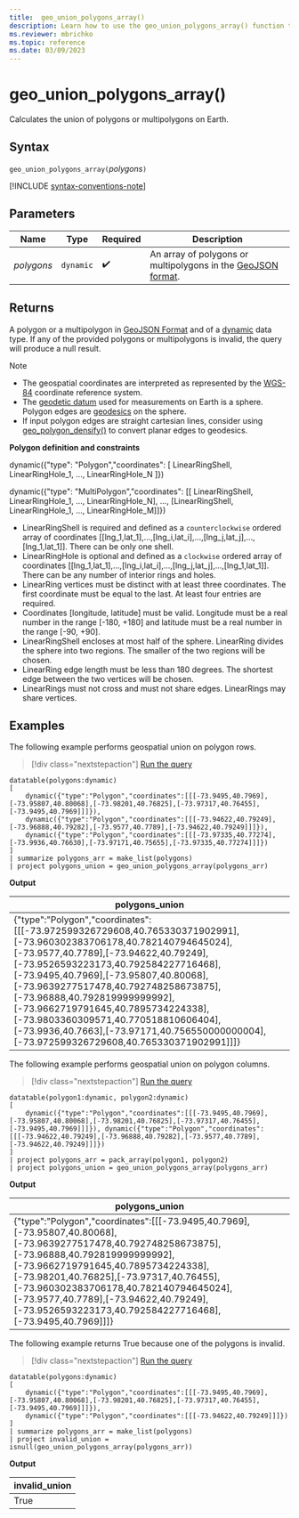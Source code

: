 ```yaml
---
title:  geo_union_polygons_array()
description: Learn how to use the geo_union_polygons_array() function to calculate the union of polygons or multipolygons on Earth.
ms.reviewer: mbrichko
ms.topic: reference
ms.date: 03/09/2023
---
```

# geo_union_polygons_array()

Calculates the union of polygons or multipolygons on Earth.

## Syntax

`geo_union_polygons_array(`*polygons*`)`

[!INCLUDE [syntax-conventions-note](../includes/syntax-conventions-note.md)]

## Parameters

|Name|Type|Required|Description|
|--|--|--|--|
| *polygons* | `dynamic` |  :heavy_check_mark: | An array of polygons or multipolygons in the [GeoJSON format](https://tools.ietf.org/html/rfc7946).|

## Returns

A polygon or a multipolygon in [GeoJSON Format](https://tools.ietf.org/html/rfc7946) and of a [dynamic](scalar-data-types/dynamic.md) data type. If any of the provided polygons or multipolygons is invalid, the query will produce a null result.

> [!NOTE]
>
> * The geospatial coordinates are interpreted as represented by the [WGS-84](https://earth-info.nga.mil/index.php?dir=wgs84&action=wgs84) coordinate reference system.
> * The [geodetic datum](https://en.wikipedia.org/wiki/Geodetic_datum) used for measurements on Earth is a sphere. Polygon edges are [geodesics](https://en.wikipedia.org/wiki/Geodesic) on the sphere.
> * If input polygon edges are straight cartesian lines, consider using [geo_polygon_densify()](geo-polygon-densify-function.md) to convert planar edges to geodesics.

**Polygon definition and constraints**

dynamic({"type": "Polygon","coordinates": [ LinearRingShell, LinearRingHole_1, ..., LinearRingHole_N ]})

dynamic({"type": "MultiPolygon","coordinates": [[ LinearRingShell, LinearRingHole_1, ..., LinearRingHole_N], ..., [LinearRingShell, LinearRingHole_1, ..., LinearRingHole_M]]})

* LinearRingShell is required and defined as a `counterclockwise` ordered array of coordinates [[lng_1,lat_1],...,[lng_i,lat_i],...,[lng_j,lat_j],...,[lng_1,lat_1]]. There can be only one shell.
* LinearRingHole is optional and defined as a `clockwise` ordered array of coordinates [[lng_1,lat_1],...,[lng_i,lat_i],...,[lng_j,lat_j],...,[lng_1,lat_1]]. There can be any number of interior rings and holes.
* LinearRing vertices must be distinct with at least three coordinates. The first coordinate must be equal to the last. At least four entries are required.
* Coordinates [longitude, latitude] must be valid. Longitude must be a real number in the range [-180, +180] and latitude must be a real number in the range [-90, +90].
* LinearRingShell encloses at most half of the sphere. LinearRing divides the sphere into two regions. The smaller of the two regions will be chosen.
* LinearRing edge length must be less than 180 degrees. The shortest edge between the two vertices will be chosen.
* LinearRings must not cross and must not share edges. LinearRings may share vertices.

## Examples

The following example performs geospatial union on polygon rows.

> [!div class="nextstepaction"]
> <a href="https://dataexplorer.azure.com/clusters/help/databases/Samples?query=H4sIAAAAAAAAA52Ry26DMBBF93yF5RVINDJ+jUHKP2SPEHLBimjBRkAW9PHvJXVw6Tb2xnN0fXVnptXLdl97E4+uX6/OzkW7Wj10TRKVEdrOo4w/8bKOBhf44oU4xY1zU9tZvZgZF2VZvgA75TwXKScnyGVepR4JReDOFCFS7VBRkv0KpaJih8Ay8JCLAI+OVfWdpM/lkpR6G8pDMqmUekBFQ1zwGUAF3f/Pz4cAxnwvQIHv5jmTvmfJSBhEBn46QorDdI6/7ymiKvpC820Y9NR9GLTvsNbThM5o0O+m7rt5CctNNvk4uTfTLH/im+2c3eRX4/y7PvroNT6WyQ/35ucGMgIAAA==" target="_blank">Run the query</a>

```kusto
datatable(polygons:dynamic)
[
    dynamic({"type":"Polygon","coordinates":[[[-73.9495,40.7969],[-73.95807,40.80068],[-73.98201,40.76825],[-73.97317,40.76455],[-73.9495,40.7969]]]}),
    dynamic({"type":"Polygon","coordinates":[[[-73.94622,40.79249],[-73.96888,40.79282],[-73.9577,40.7789],[-73.94622,40.79249]]]}),
    dynamic({"type":"Polygon","coordinates":[[[-73.97335,40.77274],[-73.9936,40.76630],[-73.97171,40.75655],[-73.97335,40.77274]]]})
]
| summarize polygons_arr = make_list(polygons)
| project polygons_union = geo_union_polygons_array(polygons_arr)
```

**Output**

|polygons_union|
|---|
|{"type":"Polygon","coordinates":[[[-73.972599326729608,40.765330371902991],[-73.960302383706178,40.782140794645024],[-73.9577,40.7789],[-73.94622,40.79249],[-73.9526593223173,40.792584227716468],[-73.9495,40.7969],[-73.95807,40.80068],[-73.9639277517478,40.792748258673875],[-73.96888,40.792819999999992],[-73.9662719791645,40.7895734224338],[-73.9803360309571,40.770518810606404],[-73.9936,40.7663],[-73.97171,40.756550000000004],[-73.972599326729608,40.765330371902991]]]}|

The following example performs geospatial union on polygon columns.

> [!div class="nextstepaction"]
> <a href="https://dataexplorer.azure.com/clusters/help/databases/Samples?query=H4sIAAAAAAAAA5WQTQ6CMBCF95yi6QqSakqFdiDxDu4JIRUagz8tAVwQ9e6ChaqJG9vNzJeZNy+vkv3492flN+Y8HIwO02rQ8lKXBM2ELSTwMg+Nb279G+6HRuEU7+wgJrg0pq1qLXvV4TTLspXYrJMoiUlE1yLhSU4sioGKiQGlHBYIjIavQQ4sXqDYhMLCKHbwUzHPHwH53xNnzEqwyLniADBDYM6qsPcFuLnv5cmAl3t31LTmqMp+ya0rZNuiLWpkeZpKObiM39kGv/auujZ63DwoY+viU/Kt82qDJ6h5+jHDAQAA" target="_blank">Run the query</a>

```kusto
datatable(polygon1:dynamic, polygon2:dynamic)
[
    dynamic({"type":"Polygon","coordinates":[[[-73.9495,40.7969],[-73.95807,40.80068],[-73.98201,40.76825],[-73.97317,40.76455],[-73.9495,40.7969]]]}), dynamic({"type":"Polygon","coordinates":[[[-73.94622,40.79249],[-73.96888,40.79282],[-73.9577,40.7789],[-73.94622,40.79249]]]})
]
| project polygons_arr = pack_array(polygon1, polygon2)
| project polygons_union = geo_union_polygons_array(polygons_arr)
```

**Output**

|polygons_union|
|---|
|{"type":"Polygon","coordinates":[[[-73.9495,40.7969],[-73.95807,40.80068],[-73.9639277517478,40.792748258673875],[-73.96888,40.792819999999992],[-73.9662719791645,40.7895734224338],[-73.98201,40.76825],[-73.97317,40.76455],[-73.960302383706178,40.782140794645024],[-73.9577,40.7789],[-73.94622,40.79249],[-73.9526593223173,40.792584227716468],[-73.9495,40.7969]]]}|

The following example returns True because one of the polygons is invalid.

> [!div class="nextstepaction"]
> <a href="https://dataexplorer.azure.com/clusters/help/databases/Samples?query=H4sIAAAAAAAAA52QzYqDMBRG9z5FyMqALTH+JAp9h+5FJKOhZCYmksSCbefdxzZjcd17V/dw+Lh8A/frfikRT0YtF6NdPSyaj7JHUROBdf7P+A79MglYw3MQYQJ7Y+wgNffCwbppmgPNjlVeFUmOj7QqqzYJqGCYPhnDuGQbZASnL7FkpNggzVIaYF684T6xbX9R8tlfJSEhhuQhJ2qjB3DzOHIrbwJsBXTcWnACI/8RnZLOv5tBqz5Z8y16D6S+ciWHbtbS6NWWTs9KxRdhAur2aXyJ9ydCf8U93vV2AQAA" target="_blank">Run the query</a>

```kusto
datatable(polygons:dynamic)
[
    dynamic({"type":"Polygon","coordinates":[[[-73.9495,40.7969],[-73.95807,40.80068],[-73.98201,40.76825],[-73.97317,40.76455],[-73.9495,40.7969]]]}),
    dynamic({"type":"Polygon","coordinates":[[[-73.94622,40.79249]]]})
]
| summarize polygons_arr = make_list(polygons)
| project invalid_union = isnull(geo_union_polygons_array(polygons_arr))
```

**Output**

|invalid_union|
|---|
|True|
